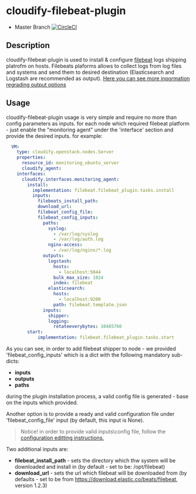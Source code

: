 cloudify-filebeat-plugin
========================

* Master Branch [![CircleCI](https://circleci.com/gh/cloudify-cosmo/cloudify-filebeat-plugin.svg?style=svg)](https://circleci.com/gh/cloudify-cosmo/cloudify-filebeat-plugin)

## Description

cloudify-filebeat-plugin is used to install & configure [filebeat](https://www.elastic.co/products/beats/filebeat) logs shipping platrofm on hosts.
Filebeats plaforms allows to collect logs from log files and systems and send them to desired destination (Elasticsearch and Logstash are recommended as output).
[Here you can see more inpormation regrading output options](https://www.elastic.co/guide/en/beats/filebeat/current/filebeat-configuration-details.html)

## Usage
cloudify-filebeat-plugin usage is very simple and require no more than config parameters as inputs. 
for each node which required filebeat platform - just enable the "monitoring agent" under the 'interface' section and provide the desired inputs. for example:

```yaml
  VM:
    type: cloudify.openstack.nodes.Server
    properties:
      resource_id: monitoring_ubuntu_server
      cloudify_agent:
    interfaces:
      cloudify.interfaces.monitoring_agent:
        install:
          implementation: filebeat.filebeat_plugin.tasks.install
          inputs:
            filebeats_install_path:
            download_url:
            filebeat_config_file:
            filebeat_config_inputs:
              paths:
                syslog:
                  - /var/log/syslog
                  - /var/log/auth.log
                nginx-access:
                  - /var/log/nginx/*.log
              outputs:
                logstash:
                  hosts:
                    - localhost:5044
                  bulk_max_size: 1024
                  index: filebeat
                elasticsearch:
                  hosts:
                    - localhost:9200
                  path: filebeat.template.json
              inputs:
                shipper:
                logging:
                  rotateeverybytes: 10485760
        start:
            implementation: filebeat.filebeat_plugin.tasks.start
```
As you can see, in order to add filebeat shipper to node - we provided 'filebeat_config_inputs' which is a dict with the following mandatory sub-dicts:
* **inputs**
* **outputs**
* **paths**

during the plugin installation process, a valid config file is generated - base on the inputs which provided.

Another option is to provide a ready and valid configuration file under 'filebeat_config_file' input (by default, this input is None).

> Notice! in order to provide valid inputs\config file, follow the [configuration editting instructions.](https://www.elastic.co/guide/en/beats/filebeat/current/filebeat-configuration.html)

Two additional inputs are:
* **filebeat_install_path** - sets the directory which thw system will be downloaded and install in (by default - set to be: /opt/filebeat)
* **download_url** - sets the url which filebeat will be downloaded from (by defaults - set to be from https://download.elastic.co/beats/filebeat, version 1.2.3)



